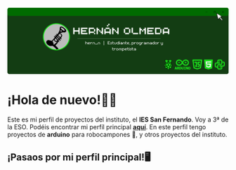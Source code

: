 ![Banner](Banner_hernan_olmeda_cursor.png)
# ¡Hola de nuevo!👋🙂

Este es mi perfil de proyectos del instituto, el **IES San Fernando**. Voy a 3ª de la ESO.
Podéis encontrar mi perfíl principal **[aquí](https://github.com/hern-n)**.
En este perfil tengo proyectos de **arduino** para robocampones 🤖, y otros proyectos del instituto.

## ¡Pasaos por mi perfil principal!🖥️
